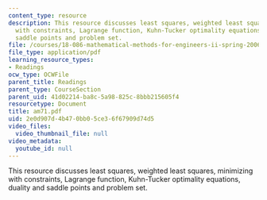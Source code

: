 ```yaml
---
content_type: resource
description: This resource discusses least squares, weighted least squares, minimizing
  with constraints, Lagrange function, Kuhn-Tucker optimality equations, duality and
  saddle points and problem set.
file: /courses/18-086-mathematical-methods-for-engineers-ii-spring-2006/2e0d907d4b470bb05ce36f67909d74d5_am71.pdf
file_type: application/pdf
learning_resource_types:
- Readings
ocw_type: OCWFile
parent_title: Readings
parent_type: CourseSection
parent_uid: 41d02214-ba8c-5a98-825c-8bbb215605f4
resourcetype: Document
title: am71.pdf
uid: 2e0d907d-4b47-0bb0-5ce3-6f67909d74d5
video_files:
  video_thumbnail_file: null
video_metadata:
  youtube_id: null
---
```

This resource discusses least squares, weighted least squares, minimizing with constraints, Lagrange function, Kuhn-Tucker optimality equations, duality and saddle points and problem set.

